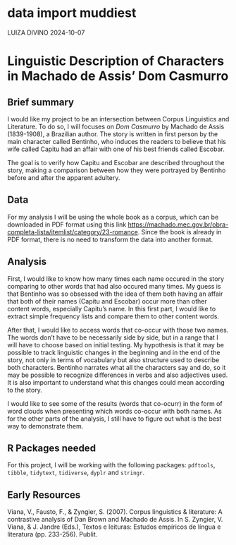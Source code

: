 data import muddiest
================
LUIZA DIVINO
2024-10-07

# Linguistic Description of Characters in Machado de Assis’ Dom Casmurro

## Brief summary

I would like my project to be an intersection between Corpus Linguistics
and Literature. To do so, I will focuses on *Dom Casmurro* by Machado de
Assis (1839-1908), a Brazilian author. The story is written in first
person by the main character called Bentinho, who induces the readers to
believe that his wife called Capitu had an affair with one of his best
friends called Escobar.

The goal is to verify how Capitu and Escobar are described throughout
the story, making a comparison between how they were portrayed by
Bentinho before and after the apparent adultery.

## Data

For my analysis I will be using the whole book as a corpus, which can be
downloaded in PDF format using this link
<https://machado.mec.gov.br/obra-completa-lista/itemlist/category/23-romance>.
Since the book is already in PDF format, there is no need to transform
the data into another format.

## Analysis

First, I would like to know how many times each name occured in the
story comparing to other words that had also occured many times. My
guess is that Bentinho was so obsessed with the idea of them both having
an affair that both of their names (Capitu and Escobar) occur more than
other content words, especially Capitu’s name. In this first part, I
would like to extract simple frequency lists and compare them to other
content words.

After that, I would like to access words that co-occur with those two
names. The words don’t have to be necessarily side by side, but in a
range that I will have to choose based on initial testing. My hypothesis
is that it may be possible to track linguistic changes in the beginning
and in the end of the story, not only in terms of vocabulary but also
structure used to describe both characters. Bentinho narrates what all
the characters say and do, so it may be possible to recognize
differences in verbs and also adjectives used. It is also important to
understand what this changes could mean according to the story.

I would like to see some of the results (words that co-ocurr) in the
form of word clouds when presenting which words co-occur with both
names. As for the other parts of the analysis, I still have to figure
out what is the best way to demonstrate them.

## R Packages needed

For this project, I will be working with the following packages:
`pdftools`, `tibble`, `tidytext`, `tidiverse`, `dyplr` and `stringr`.

## Early Resources

Viana, V., Fausto, F., & Zyngier, S. (2007). Corpus linguistics &
literature: A contrastive analysis of Dan Brown and Machado de Assis. In
S. Zyngier, V. Viana, & J. Jandre (Eds.), Textos e leituras: Estudos
empíricos de língua e literatura (pp. 233-256). Publit.
